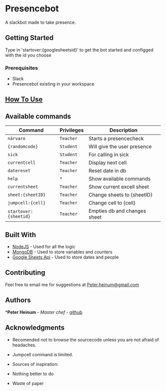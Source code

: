 # Presencebot

A slackbot made to take presence. 

## Getting Started

Type in 'startover:{googlesheetsid}' to get the bot started and configged with the id you choose

### Prerequisites
* Slack
* Presencebot existing in your workspace

## [How To Use](#usage)

## Available commands

| Command                | Privileges | Description                   |
| ---------------------- | ---------- | ----------------------------- |
| `närvaro`              | `Teacher`  | Starts a presencecheck        |
| `{randomcode}`         | `Student`  | Will give the user presence   |
| `sick`                 | `Student`  | For calling in sick           |
| `currentcell`          | `Teacher`  | Display next cell             |
| `datereset`            | `Teacher`  | Reset date in db              |
| `help`                 | `*`        | Show available commands       |
| `currentsheet`         | `Teacher`  | Show current excell sheet     |
| `sheet:{sheetID}`      | `Teacher`  | Change sheets to {sheetID}    |
| `jumpcell:{cell}`      | `Teacher`  | Change cell to {cell}         |
| `startover:{sheetid}`  | `Teacher`  | Empties db and changes sheet  |


## Built With

* [NodeJS](https://nodejs.org/en/) - Used for all the logic
* [MongoDB](https://www.mongodb.com/) - Used to store variables and counters
* [Google Sheets Api](https://developers.google.com/sheets/api/) - Used to store dates and people

## Contributing

Feel free to email me for suggestions at Peter.heinum@gmail.com

## Authors

***Peter Heinum** - *Master chef* - [github](https://github.com/peterheinum)

## Acknowledgments

* Recomended not to browse the sourcecode unless you are not afraid of headaches.
* Jumpcell command is limited.

* Sources of inspiration: 
* Nothing better to do
* Waste of paper